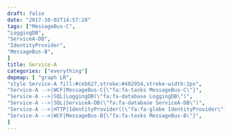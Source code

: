 ```yaml
---
draft: false
date: "2017-10-02T14:57:28"
tags: ["MessageBus-C",
"LoggingDB",
"ServiceA-DB",
"IdentityProvider",
"MessageBus-B",
]
title: Service-A
categories: ["everything"]
depmap: [ "graph LR",
"style Service-A fill:#ceb627,stroke:#482954,stroke-width:2px",
"Service-A -->|WCF|MessageBus-C{\"fa:fa-tasks MessageBus-C\"}",
"Service-A -->|SQL|LoggingDB(\"fa:fa-database LoggingDB\")",
"Service-A -->|SQL|ServiceA-DB(\"fa:fa-database ServiceA-DB\")",
"Service-A -->|HTTP|IdentityProvider((\"fa:fa-globe IdentityProvider\"))",
"Service-A -->|WCF|MessageBus-B{\"fa:fa-tasks MessageBus-B\"}",
]
---
```

			